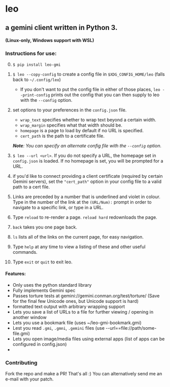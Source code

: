# leo

## a gemini client written in Python 3.

#### (Linux-only, Windows support with WSL)    

### Instructions for use:
0) `$ pip install leo-gmi`
1) `$ leo --copy-config` to create a config file in `$XDG_CONFIG_HOME/leo` (falls back to `~/.config/leo`)
    * If you don't want to put the config file in either of those places, `leo --print-config` prints out the config that you can then supply to leo with the `--config` option.
2) set options to your preferences in the `config.json` file.
    * `wrap_text` specifies whether to wrap text beyond a certain width.
    * `wrap_margin` specifies what that width should be.
    * `homepage` is a page to load by default if no URL is specified.
    * `cert_path` is the path to a certificate file.

    _**Note**: You can specify an alternate config file with the `--config` option._

3) ```$ leo --url <url>```. If you do not specify a URL, the homepage set in `config.json` is loaded. If no homepage is set, you will be prompted for a URL.

4) if you'd like to connect providing a client certificate (required by certain Gemini servers), set the `"cert_path"` option in your config file to a valid path to a cert file.

5) Links are preceded by a number that is underlined and violet in colour. Type in the number of the link at the `(URL/Num):` prompt in order to navigate to a specific link, or type in a URL.  

6) Type `reload` to re-render a page. `reload hard` redownloads the page.  

7) `back` takes you one page back.  

8) `ls` lists all of the links on the current page, for easy navigation.

9) Type `help` at any time to view a listing of these and other useful commands.

10) Type ```exit``` or ```quit``` to exit leo.  

#### Features:
* Only uses the python standard library
* Fully implements Gemini spec
* Passes torture tests at gemini://gemini.conman.org/test/torture/ (Save for the final few Unicode ones, but Unicode support is hard)
* formatted text output with arbitrary wrapping support
* Lets you save a list of URLs to a file for further viewing / opening in another window
* Lets you use a bookmark file (uses ~/leo-gmi-bookmark.gmi)
* Lest you read ```.gmi```, ```.gmni```, ```.gemini``` files (use --url==file://path/some-file.gmi)
* Lets you open image/media files using external apps (list of apps can be configured in config.json)
* 
### Contributing

Fork the repo and make a PR! That's all :) You can alternatively send me an e-mail with your patch.

